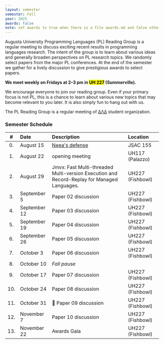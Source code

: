 ```yaml
---
layout: semester
semester: Fall
year: 2025
awards: false
note: set awards to true when there is a file awards.md and false otherwise
---
```


Augusta University Programming Languages (PL) Reading Group is a regular
meeting to discuss exciting recent results in programming languages research.
The intent of the group is to learn about various ideas and generally broaden
perspectives on PL research topics. We randomly select papers from the major
PL conferences. At the end of the semester we gather for a lively discussion
to give prestigious awards to select papers.

**We meet weekly on Fridays at 2–3 pm in <mark>UH 227</mark> (Summerville).**

We encourage everyone to join our reading group. Even if your primary focus
is not PL, this is a chance to learn about various new topics that may become
relevant to you later. It is also simply fun to hang out with us.

The PL Reading Group is a regular meeting of
[ΔΛΔ](https://augusta.presence.io/organization/delta-lambda-delta) student
organization.

### Semester Schedule



| \#  | Date         | Description            | Location         |
|:---:|:-------------|:-----------------------|:-----------------|
| 0.  | August 15    | [Neea's defense][1]    | JSAC 155         |
| 1.  | August 22    | opening meeting        | UH117 (Palazzo)  |
| 2.  | August 29    | Jmvx: Fast Multi-threaded Multi-version Execution and Record-Replay for Managed Languages.    | UH227 (Fishbowl) |
| 3.  | September 5  | Paper 02 discussion    | UH227 (Fishbowl) |
| 4.  | September 12 | Paper 03 discussion    | UH227 (Fishbowl) |
| 5.  | September 19 | Paper 04 discussion    | UH227 (Fishbowl) |
| 6.  | September 26 | Paper 05 discussion    | UH227 (Fishbowl) |
| 7.  | October 3    | Paper 06 discussion    | UH227 (Fishbowl) |
| 8.  | October 10   | _Fall pause_           |                  |
| 9.  | October 17   | Paper 07 discussion    | UH227 (Fishbowl) |
| 10. | October 24   | Paper 08 discussion    | UH227 (Fishbowl) |
| 11. | October 31   | 🎃 Paper 09 discussion | UH227 (Fishbowl) |
| 12. | November 7   | Paper 10 discussion    | UH227 (Fishbowl) |
| 13. | November 22  | Awards Gala            | UH227 (Fishbowl) |

[1]: https://augusta.presence.io/event/neeas-dissertation-defense

